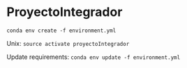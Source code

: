# ProyectoIntegrador

```conda env create -f environment.yml```

Unix: ```source activate proyectoIntegrador```

Update requirements: ```conda env update -f environment.yml```